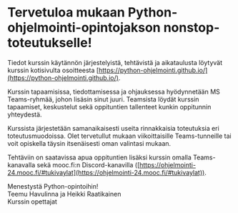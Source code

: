 # Tervetuloa mukaan Python-ohjelmointi-opintojakson nonstop-toteutukselle!

Tiedot kurssin käytännön järjestelyistä, tehtävistä ja aikataulusta löytyvät kurssin kotisivulta osoitteesta [https://python-ohjelmointi.github.io/](https://python-ohjelmointi.github.io/).

Kurssin tapaamisissa, tiedottamisessa ja ohjauksessa hyödynnetään MS Teams-ryhmää, johon lisäsin sinut juuri. Teamsista löydät kurssin tapaamiset, keskustelut sekä oppituntien tallenteet kunkin oppitunnin yhteydestä.

Kurssista järjestetään samanaikaisesti useita rinnakkaisia toteutuksia eri toteutusmuodoissa. Olet tervetullut mukaan viikoittaisille Teams-tunneille tai voit opiskella täysin itsenäisesti oman valintasi mukaan.

Tehtäviin on saatavissa apua oppituntien lisäksi kurssin omalla Teams-kanavalla sekä mooc.fi:n Discord-kanavilla ([https://ohjelmointi-24.mooc.fi/#tukivaylat](https://ohjelmointi-24.mooc.fi/#tukivaylat)).


Menestystä Python-opintoihin!<br />
Teemu Havulinna ja Heikki Raatikainen<br />
Kurssin opettajat
